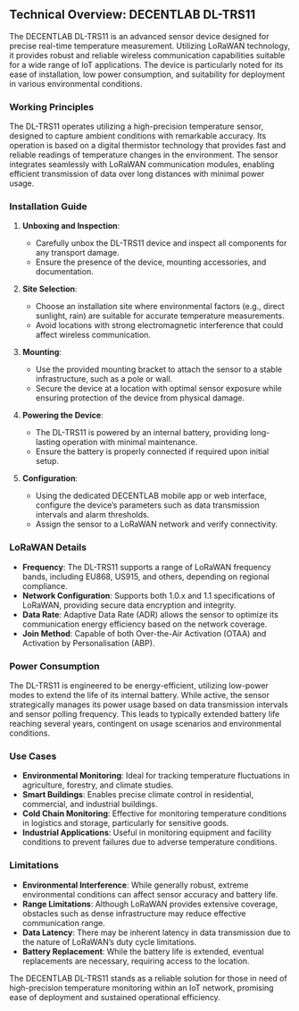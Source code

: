 ## Technical Overview: DECENTLAB DL-TRS11

The DECENTLAB DL-TRS11 is an advanced sensor device designed for precise real-time temperature measurement. Utilizing LoRaWAN technology, it provides robust and reliable wireless communication capabilities suitable for a wide range of IoT applications. The device is particularly noted for its ease of installation, low power consumption, and suitability for deployment in various environmental conditions.

### Working Principles

The DL-TRS11 operates utilizing a high-precision temperature sensor, designed to capture ambient conditions with remarkable accuracy. Its operation is based on a digital thermistor technology that provides fast and reliable readings of temperature changes in the environment. The sensor integrates seamlessly with LoRaWAN communication modules, enabling efficient transmission of data over long distances with minimal power usage.

### Installation Guide

1. **Unboxing and Inspection**:
   - Carefully unbox the DL-TRS11 device and inspect all components for any transport damage.
   - Ensure the presence of the device, mounting accessories, and documentation.

2. **Site Selection**:
   - Choose an installation site where environmental factors (e.g., direct sunlight, rain) are suitable for accurate temperature measurements.
   - Avoid locations with strong electromagnetic interference that could affect wireless communication.

3. **Mounting**:
   - Use the provided mounting bracket to attach the sensor to a stable infrastructure, such as a pole or wall.
   - Secure the device at a location with optimal sensor exposure while ensuring protection of the device from physical damage.

4. **Powering the Device**:
   - The DL-TRS11 is powered by an internal battery, providing long-lasting operation with minimal maintenance.
   - Ensure the battery is properly connected if required upon initial setup.

5. **Configuration**:
   - Using the dedicated DECENTLAB mobile app or web interface, configure the device’s parameters such as data transmission intervals and alarm thresholds.
   - Assign the sensor to a LoRaWAN network and verify connectivity.

### LoRaWAN Details

- **Frequency**: The DL-TRS11 supports a range of LoRaWAN frequency bands, including EU868, US915, and others, depending on regional compliance.
- **Network Configuration**: Supports both 1.0.x and 1.1 specifications of LoRaWAN, providing secure data encryption and integrity.
- **Data Rate**: Adaptive Data Rate (ADR) allows the sensor to optimize its communication energy efficiency based on the network coverage.
- **Join Method**: Capable of both Over-the-Air Activation (OTAA) and Activation by Personalisation (ABP).

### Power Consumption

The DL-TRS11 is engineered to be energy-efficient, utilizing low-power modes to extend the life of its internal battery. While active, the sensor strategically manages its power usage based on data transmission intervals and sensor polling frequency. This leads to typically extended battery life reaching several years, contingent on usage scenarios and environmental conditions.

### Use Cases

- **Environmental Monitoring**: Ideal for tracking temperature fluctuations in agriculture, forestry, and climate studies.
- **Smart Buildings**: Enables precise climate control in residential, commercial, and industrial buildings.
- **Cold Chain Monitoring**: Effective for monitoring temperature conditions in logistics and storage, particularly for sensitive goods.
- **Industrial Applications**: Useful in monitoring equipment and facility conditions to prevent failures due to adverse temperature conditions.

### Limitations

- **Environmental Interference**: While generally robust, extreme environmental conditions can affect sensor accuracy and battery life.
- **Range Limitations**: Although LoRaWAN provides extensive coverage, obstacles such as dense infrastructure may reduce effective communication range.
- **Data Latency**: There may be inherent latency in data transmission due to the nature of LoRaWAN’s duty cycle limitations.
- **Battery Replacement**: While the battery life is extended, eventual replacements are necessary, requiring access to the location.

The DECENTLAB DL-TRS11 stands as a reliable solution for those in need of high-precision temperature monitoring within an IoT network, promising ease of deployment and sustained operational efficiency.